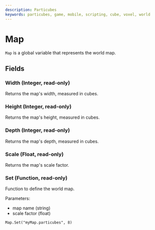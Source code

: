 ```yaml
---
description: Particubes
keywords: particubes, game, mobile, scripting, cube, voxel, world
---
```


# Map

`Map` is a global variable that represents the world map.

## Fields

### Width (Integer, read-only)

Returns the map's width, measured in cubes.

### Height (Integer, read-only)

Returns the map's height, measured in cubes.

### Depth (Integer, read-only)

Returns the map's depth, measured in cubes.

### Scale (Float, read-only)

Returns the map's scale factor.

### Set (Function, read-only)

Function to define the world map.

Parameters:

- map name (string)
- scale factor (float)

```
Map.Set("myMap.particubes", 8)
```